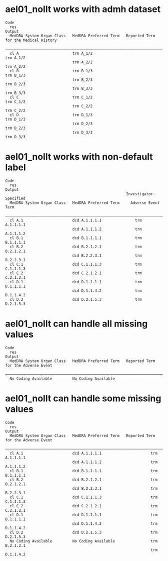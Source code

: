 # ael01_nollt works with admh dataset

    Code
      res
    Output
      MedDRA System Organ Class   MedDRA Preferred Term   Reported Term for the Medical History
      —————————————————————————————————————————————————————————————————————————————————————————
      cl A                        trm A_1/2                             trm A_1/2              
                                  trm A_2/2                             trm A_2/2              
      cl B                        trm B_1/3                             trm B_1/3              
                                  trm B_2/3                             trm B_2/3              
                                  trm B_3/3                             trm B_3/3              
      cl C                        trm C_1/2                             trm C_1/2              
                                  trm C_2/2                             trm C_2/2              
      cl D                        trm D_1/3                             trm D_1/3              
                                  trm D_2/3                             trm D_2/3              
                                  trm D_3/3                             trm D_3/3              

# ael01_nollt works with non-default label

    Code
      res
    Output
                                                          Investigator-Specified
      MedDRA System Organ Class   MedDRA Preferred Term     Adverse Event Term  
      ——————————————————————————————————————————————————————————————————————————
      cl A.1                      dcd A.1.1.1.1               trm A.1.1.1.1     
                                  dcd A.1.1.1.2               trm A.1.1.1.2     
      cl B.1                      dcd B.1.1.1.1               trm B.1.1.1.1     
      cl B.2                      dcd B.2.1.2.1               trm B.2.1.2.1     
                                  dcd B.2.2.3.1               trm B.2.2.3.1     
      cl C.1                      dcd C.1.1.1.3               trm C.1.1.1.3     
      cl C.2                      dcd C.2.1.2.1               trm C.2.1.2.1     
      cl D.1                      dcd D.1.1.1.1               trm D.1.1.1.1     
                                  dcd D.1.1.4.2               trm D.1.1.4.2     
      cl D.2                      dcd D.2.1.5.3               trm D.2.1.5.3     

# ael01_nollt can handle all missing values

    Code
      res
    Output
      MedDRA System Organ Class   MedDRA Preferred Term   Reported Term for the Adverse Event
      ———————————————————————————————————————————————————————————————————————————————————————
      No Coding Available         No Coding Available                                        

# ael01_nollt can handle some missing values

    Code
      res
    Output
      MedDRA System Organ Class   MedDRA Preferred Term   Reported Term for the Adverse Event
      ———————————————————————————————————————————————————————————————————————————————————————
      cl A.1                      dcd A.1.1.1.1                      trm A.1.1.1.1           
                                  dcd A.1.1.1.2                      trm A.1.1.1.2           
      cl B.1                      dcd B.1.1.1.1                      trm B.1.1.1.1           
      cl B.2                      dcd B.2.1.2.1                      trm B.2.1.2.1           
                                  dcd B.2.2.3.1                      trm B.2.2.3.1           
      cl C.1                      dcd C.1.1.1.3                      trm C.1.1.1.3           
      cl C.2                      dcd C.2.1.2.1                      trm C.2.1.2.1           
      cl D.1                      dcd D.1.1.1.1                      trm D.1.1.1.1           
                                  dcd D.1.1.4.2                      trm D.1.1.4.2           
      cl D.2                      dcd D.2.1.5.3                      trm D.2.1.5.3           
      No Coding Available         No Coding Available                trm B.2.1.2.1           
                                                                     trm D.1.1.4.2           

